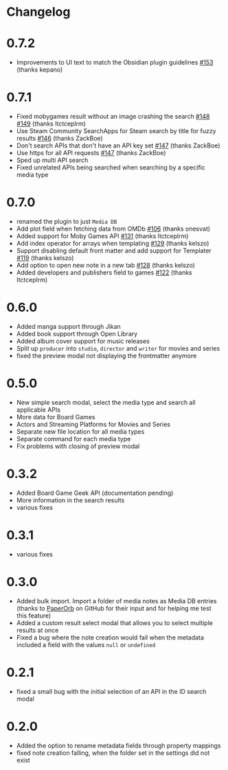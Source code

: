 # Changelog

# 0.7.2

-   Improvements to UI text to match the Obsidian plugin guidelines [#153](https://github.com/mProjectsCode/obsidian-media-db-plugin/pull/153) (thanks kepano)

# 0.7.1

-   Fixed mobygames result without an image crashing the search [#148](https://github.com/mProjectsCode/obsidian-media-db-plugin/issues/148) [#149](https://github.com/mProjectsCode/obsidian-media-db-plugin/pull/149) (thanks ltctceplrm)
-   Use Steam Community SearchApps for Steam search by title for fuzzy results [#146](https://github.com/mProjectsCode/obsidian-media-db-plugin/pull/146) (thanks ZackBoe)
-   Don't search APIs that don't have an API key set [#147](https://github.com/mProjectsCode/obsidian-media-db-plugin/pull/147) (thanks ZackBoe)
-   Use https for all API requests [#147](https://github.com/mProjectsCode/obsidian-media-db-plugin/pull/147) (thanks ZackBoe)
-   Sped up multi API search
-   Fixed unrelated APIs being searched when searching by a specific media type

# 0.7.0

-   renamed the plugin to just `Media DB`
-   Add plot field when fetching data from OMDb [#106](https://github.com/mProjectsCode/obsidian-media-db-plugin/pull/106) (thanks onesvat)
-   Added support for Moby Games API [#131](https://github.com/mProjectsCode/obsidian-media-db-plugin/pull/131) (thanks ltctceplrm)
-   Add index operator for arrays when templating [#129](https://github.com/mProjectsCode/obsidian-media-db-plugin/pull/129) (thanks kelszo)
-   Support disabling default front matter and add support for Templater [#119](https://github.com/mProjectsCode/obsidian-media-db-plugin/pull/119) (thanks kelszo)
-   Add option to open new note in a new tab [#128](https://github.com/mProjectsCode/obsidian-media-db-plugin/pull/128) (thanks kelszo)
-   Added developers and publishers field to games [#122](https://github.com/mProjectsCode/obsidian-media-db-plugin/pull/122) (thanks ltctceplrm)

# 0.6.0

-   Added manga support through Jikan
-   Added book support through Open Library
-   Added album cover support for music releases
-   Split up `producer` into `studio`, `director` and `writer` for movies and series
-   fixed the preview modal not displaying the frontmatter anymore

# 0.5.0

-   New simple search modal, select the media type and search all applicable APIs
-   More data for Board Games
-   Actors and Streaming Platforms for Movies and Series
-   Separate new file location for all media types
-   Separate command for each media type
-   Fix problems with closing of preview modal

# 0.3.2

-   Added Board Game Geek API (documentation pending)
-   More information in the search results
-   various fixes

# 0.3.1

-   various fixes

# 0.3.0

-   Added bulk import. Import a folder of media notes as Media DB entries (thanks to [PaperOrb](https://github.com/PaperOrb) on GitHub for their input and for helping me test this feature)
-   Added a custom result select modal that allows you to select multiple results at once
-   Fixed a bug where the note creation would fail when the metadata included a field with the values `null` or `undefined`

# 0.2.1

-   fixed a small bug with the initial selection of an API in the ID search modal

# 0.2.0

-   Added the option to rename metadata fields through property mappings
-   fixed note creation falling, when the folder set in the settings did not exist
